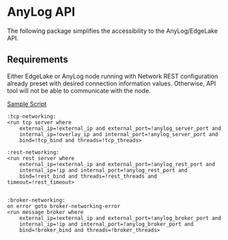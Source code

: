 # AnyLog API 

The following package simplifies the accessibility to the AnyLog/EdgeLake API. 

## Requirements 

Either EdgeLake or AnyLog node running with Network REST configuration already preset with desired connection information 
values. Otherwise, API tool will not be able to communicate with the node.  

[Sample Script](start_node.al)
```anylog
:tcp-networking:
<run tcp server where
    external_ip=!external_ip and external_port=!anylog_server_port and
    internal_ip=!overlay_ip and internal_port=!anylog_server_port and
    bind=!tcp_bind and threads=!tcp_threads>

:rest-networking:
<run rest server where
    external_ip=!external_ip and external_port=!anylog_rest_port and
    internal_ip=!ip and internal_port=!anylog_rest_port and
    bind=!rest_bind and threads=!rest_threads and timeout=!rest_timeout>


:broker-networking:
on error goto broker-networking-error
<run message broker where
    external_ip=!external_ip and external_port=!anylog_broker_port and
    internal_ip=!ip and internal_port=!anylog_broker_port and
    bind=!broker_bind and threads=!broker_threads>
```
 


